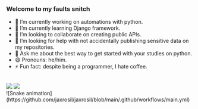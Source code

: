 ### Welcome to my faults snitch


- 🔭 I’m currently working on automations with python.
- 🌱 I’m currently learning Django framework.
- 👯 I’m looking to collaborate on creating public APIs.
- 🤔 I’m looking for help with not accidentally publishing sensitive data on my repositories.
- 💬 Ask me about the best way to get started with your studies on python.
- 😄 Pronouns: he/him.
- ⚡ Fun fact: despite being a programmer, I hate coffee.

##
<div> 
  <a href="https://linkedin.com/in/jaxrocha" target="_blank"><img src="https://img.shields.io/badge/LinkedIn-0077B5?style=for-the-badge&logo=linkedin&logoColor=white" target="_blank"></a>
  <a href="https://t.me/jaxrocha" target="_blank"><img src="https://img.shields.io/badge/Telegram-2CA5E0?style=for-the-badge&logo=telegram&logoColor=white" target="_blank"></a>
</div>
![Snake animation](https://github.com/jaxrosil/jaxrosil/blob/main/.github/workflows/main.yml)


